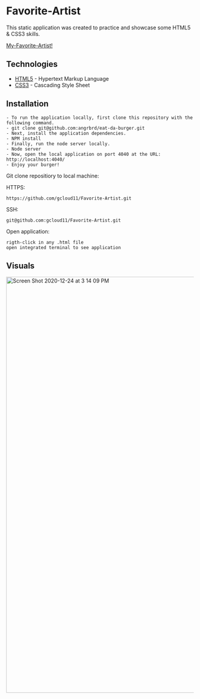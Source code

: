# Favorite-Artist

This static application was created to practice and showcase some HTML5 & CSS3 skills. 

  [My-Favorite-Artist!](https://cryptic-sierra-08206.herokuapp.com/) 
  
  
  ## Technologies

* [HTML5](https://developer.mozilla.org/en-US/docs/Web/Guide/HTML/HTML5) - Hypertext Markup Language 
* [CSS3](https://developer.mozilla.org/en-US/docs/Archive/CSS3) - Cascading Style Sheet


## Installation
```
- To run the application locally, first clone this repository with the following command.
- git clone git@github.com:angrbrd/eat-da-burger.git
- Next, install the application dependencies.
- NPM install
- Finally, run the node server locally.
- Node server
- Now, open the local application on port 4040 at the URL: http://localhost:4040/
- Enjoy your burger!
```

Git clone repositiory to local machine:

HTTPS:
```
https://github.com/gcloud11/Favorite-Artist.git
```
SSH:
```
git@github.com:gcloud11/Favorite-Artist.git
```
Open application:
```
rigth-click in any .html file
open integrated terminal to see application
```

## Visuals

<img width="1114" alt="Screen Shot 2020-12-24 at 3 14 09 PM" src="https://user-images.githubusercontent.com/67169488/103106426-08b32c80-45fb-11eb-85d2-8a6f4542b056.png">

